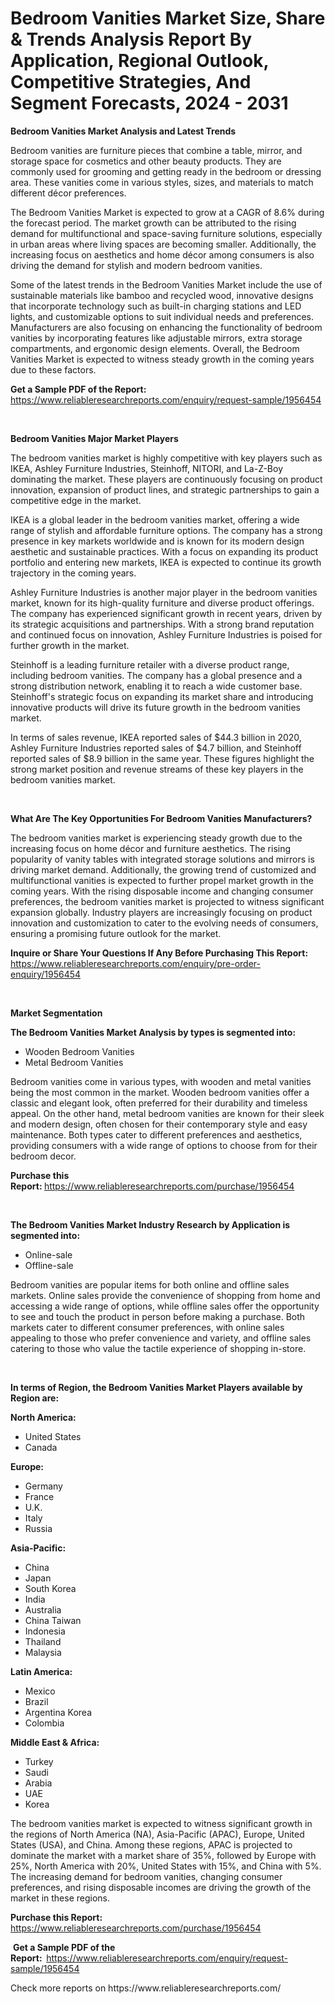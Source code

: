 <p><h1>Bedroom Vanities Market Size, Share & Trends Analysis Report By Application, Regional Outlook, Competitive Strategies, And Segment Forecasts, 2024 - 2031</h1></p><p><strong>Bedroom Vanities Market Analysis and Latest Trends</strong></p>
<p><p>Bedroom vanities are furniture pieces that combine a table, mirror, and storage space for cosmetics and other beauty products. They are commonly used for grooming and getting ready in the bedroom or dressing area. These vanities come in various styles, sizes, and materials to match different décor preferences.</p><p>The Bedroom Vanities Market is expected to grow at a CAGR of 8.6% during the forecast period. The market growth can be attributed to the rising demand for multifunctional and space-saving furniture solutions, especially in urban areas where living spaces are becoming smaller. Additionally, the increasing focus on aesthetics and home décor among consumers is also driving the demand for stylish and modern bedroom vanities.</p><p>Some of the latest trends in the Bedroom Vanities Market include the use of sustainable materials like bamboo and recycled wood, innovative designs that incorporate technology such as built-in charging stations and LED lights, and customizable options to suit individual needs and preferences. Manufacturers are also focusing on enhancing the functionality of bedroom vanities by incorporating features like adjustable mirrors, extra storage compartments, and ergonomic design elements. Overall, the Bedroom Vanities Market is expected to witness steady growth in the coming years due to these factors.</p></p>
<p><strong>Get a Sample PDF of the Report:&nbsp;</strong> <a href="https://www.reliableresearchreports.com/enquiry/request-sample/1956454">https://www.reliableresearchreports.com/enquiry/request-sample/1956454</a></p>
<p>&nbsp;</p>
<p><strong>Bedroom Vanities Major Market Players</strong></p>
<p><p>The bedroom vanities market is highly competitive with key players such as IKEA, Ashley Furniture Industries, Steinhoff, NITORI, and La-Z-Boy dominating the market. These players are continuously focusing on product innovation, expansion of product lines, and strategic partnerships to gain a competitive edge in the market.</p><p>IKEA is a global leader in the bedroom vanities market, offering a wide range of stylish and affordable furniture options. The company has a strong presence in key markets worldwide and is known for its modern design aesthetic and sustainable practices. With a focus on expanding its product portfolio and entering new markets, IKEA is expected to continue its growth trajectory in the coming years.</p><p>Ashley Furniture Industries is another major player in the bedroom vanities market, known for its high-quality furniture and diverse product offerings. The company has experienced significant growth in recent years, driven by its strategic acquisitions and partnerships. With a strong brand reputation and continued focus on innovation, Ashley Furniture Industries is poised for further growth in the market.</p><p>Steinhoff is a leading furniture retailer with a diverse product range, including bedroom vanities. The company has a global presence and a strong distribution network, enabling it to reach a wide customer base. Steinhoff's strategic focus on expanding its market share and introducing innovative products will drive its future growth in the bedroom vanities market.</p><p>In terms of sales revenue, IKEA reported sales of $44.3 billion in 2020, Ashley Furniture Industries reported sales of $4.7 billion, and Steinhoff reported sales of $8.9 billion in the same year. These figures highlight the strong market position and revenue streams of these key players in the bedroom vanities market.</p></p>
<p>&nbsp;</p>
<p><strong>What Are The Key Opportunities For Bedroom Vanities Manufacturers?</strong></p>
<p><p>The bedroom vanities market is experiencing steady growth due to the increasing focus on home décor and furniture aesthetics. The rising popularity of vanity tables with integrated storage solutions and mirrors is driving market demand. Additionally, the growing trend of customized and multifunctional vanities is expected to further propel market growth in the coming years. With the rising disposable income and changing consumer preferences, the bedroom vanities market is projected to witness significant expansion globally. Industry players are increasingly focusing on product innovation and customization to cater to the evolving needs of consumers, ensuring a promising future outlook for the market.</p></p>
<p><strong>Inquire or Share Your Questions If Any Before Purchasing This Report:</strong> <a href="https://www.reliableresearchreports.com/enquiry/pre-order-enquiry/1956454">https://www.reliableresearchreports.com/enquiry/pre-order-enquiry/1956454</a></p>
<p>&nbsp;</p>
<p><strong>Market Segmentation</strong></p>
<p><strong>The Bedroom Vanities Market Analysis by types is segmented into:</strong></p>
<p><ul><li>Wooden Bedroom Vanities</li><li>Metal Bedroom Vanities</li></ul></p>
<p><p>Bedroom vanities come in various types, with wooden and metal vanities being the most common in the market. Wooden bedroom vanities offer a classic and elegant look, often preferred for their durability and timeless appeal. On the other hand, metal bedroom vanities are known for their sleek and modern design, often chosen for their contemporary style and easy maintenance. Both types cater to different preferences and aesthetics, providing consumers with a wide range of options to choose from for their bedroom decor.</p></p>
<p><strong>Purchase this Report:&nbsp;</strong><a href="https://www.reliableresearchreports.com/purchase/1956454">https://www.reliableresearchreports.com/purchase/1956454</a></p>
<p>&nbsp;</p>
<p><strong>The Bedroom Vanities Market Industry Research by Application is segmented into:</strong></p>
<p><ul><li>Online-sale</li><li>Offline-sale</li></ul></p>
<p><p>Bedroom vanities are popular items for both online and offline sales markets. Online sales provide the convenience of shopping from home and accessing a wide range of options, while offline sales offer the opportunity to see and touch the product in person before making a purchase. Both markets cater to different consumer preferences, with online sales appealing to those who prefer convenience and variety, and offline sales catering to those who value the tactile experience of shopping in-store.</p></p>
<p>&nbsp;</p>
<p><strong>In terms of Region, the Bedroom Vanities Market Players available by Region are:</strong></p>
<p>
    <p> <strong> North America: </strong>
        <ul>
            <li>United States</li>
            <li>Canada</li>
        </ul>
        </p> 
    <p> <strong> Europe: </strong>
        <ul>
            <li>Germany</li>
            <li>France</li>
            <li>U.K.</li>
            <li>Italy</li>
            <li>Russia</li>
        </ul>
        </p> 
    <p> <strong> Asia-Pacific: </strong>
        <ul>
            <li>China</li>
            <li>Japan</li>
            <li>South Korea</li>
            <li>India</li>
            <li>Australia</li>
            <li>China Taiwan</li>
            <li>Indonesia</li>
            <li>Thailand</li>
            <li>Malaysia</li>
        </ul>
        </p> 
    <p> <strong> Latin America: </strong>
        <ul>
            <li>Mexico</li>
            <li>Brazil</li>
            <li>Argentina Korea</li>
            <li>Colombia</li>
        </ul>
        </p> 
    <p> <strong> Middle East & Africa: </strong>
        <ul>
            <li>Turkey</li>
            <li>Saudi</li>
            <li>Arabia</li>
            <li>UAE</li>
            <li>Korea</li>
        </ul>
    </p>
    </p>
<p><p>The bedroom vanities market is expected to witness significant growth in the regions of North America (NA), Asia-Pacific (APAC), Europe, United States (USA), and China. Among these regions, APAC is projected to dominate the market with a market share of 35%, followed by Europe with 25%, North America with 20%, United States with 15%, and China with 5%. The increasing demand for bedroom vanities, changing consumer preferences, and rising disposable incomes are driving the growth of the market in these regions.</p></p>
<p><strong>Purchase this Report: </strong><a href="https://www.reliableresearchreports.com/purchase/1956454">https://www.reliableresearchreports.com/purchase/1956454</a></p>
<p>&nbsp;<strong>Get a Sample PDF of the Report:&nbsp;&nbsp;</strong><a href="https://www.reliableresearchreports.com/enquiry/request-sample/1956454">https://www.reliableresearchreports.com/enquiry/request-sample/1956454</a></p>
<p><strong></strong></p>
<p>Check more reports on https://www.reliableresearchreports.com/</p>